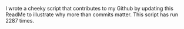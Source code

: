 I wrote a cheeky script that contributes to my Github by updating this ReadMe to illustrate why more than commits matter. This script has run 2287 times.
